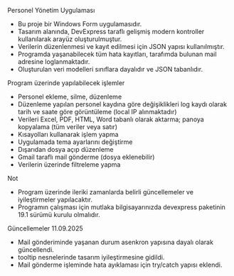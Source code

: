 Personel Yönetim Uygulaması


- Bu proje bir Windows Form uygulamasıdır.
- Tasarım alanında, DevExpress taraflı gelişmiş modern kontroller kullanılarak arayüz oluşturulmuştur.
- Verilerin düzenlenmesi ve kayıt edilmesi için JSON yapısı kullanılmıştır.
- Programda yaşanabilecek tüm hata kayıtları, tarafımda bulunan mail adresine loglanmaktadır.
- Oluşturulan veri modelleri sınıflara dayalıdır ve JSON tabanlıdır.


 Program üzerinde yapılabilecek işlemler

 
- Personel ekleme, silme, düzenleme
- Düzenleme yapılan personel kaydına göre değişiklikleri log kaydı olarak tarih ve saate göre görüntüleme (local IP alınmaktadır)
- Verileri Excel, PDF, HTML, Word tabanlı olarak aktarma; panoya kopyalama (tüm veriler veya satır)
- Kısayolları kullanarak işlem yapma
- Uygulamada tema ayarlarını değiştirme
- Dışarıdan dosya açıp düzenleme
- Gmail taraflı mail gönderme (dosya eklenebilir)
- Verilerin üzerinde filtreleme yapma
  
 Not

- Program üzerinde ileriki zamanlarda belirli güncellemeler ve iyileştirmeler yapılacaktır.
- Programın çalışması için mutlaka bilgisayarınızda devexpress paketinin 19.1 sürümü kurulu olmalıdır.
  

Güncellemeler 11.09.2025

- Mail gönderiminde yaşanan durum asenkron yapısına dayalı olarak güncellendi.
- tooltip nesnelerinde tasarım iyileştirmesine gidildi.
- Mail gönderme işleminde hata ayıklaması için try/catch yapısı eklendi.

